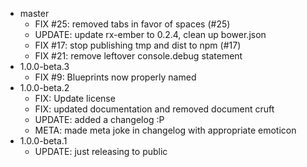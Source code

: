 - master
  - FIX #25: removed tabs in favor of spaces (#25)
  - UPDATE: update rx-ember to 0.2.4, clean up bower.json
  - FIX #17: stop publishing tmp and dist to npm (#17)
  - FIX #21: remove leftover console.debug statement
- 1.0.0-beta.3
  - FIX #9: Blueprints now properly named
- 1.0.0-beta.2
  - FIX: Update license
  - FIX: updated documentation and removed document cruft
  - UPDATE: added a changelog :P
  - META: made meta joke in changelog with appropriate emoticon
- 1.0.0-beta.1
  - UPDATE: just releasing to public
